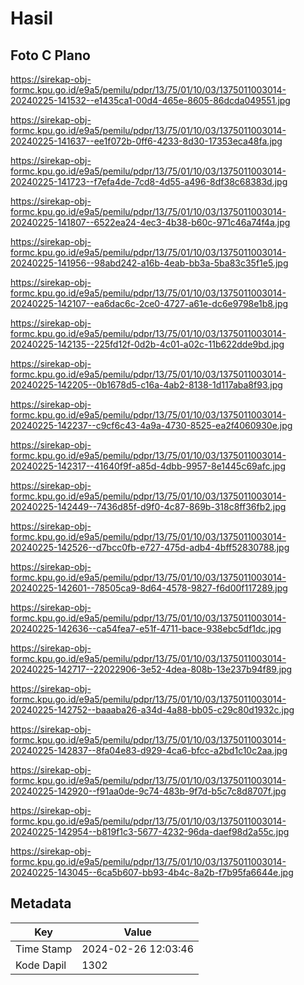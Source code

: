 # Hasil

## Foto C Plano

https://sirekap-obj-formc.kpu.go.id/e9a5/pemilu/pdpr/13/75/01/10/03/1375011003014-20240225-141532--e1435ca1-00d4-465e-8605-86dcda049551.jpg

https://sirekap-obj-formc.kpu.go.id/e9a5/pemilu/pdpr/13/75/01/10/03/1375011003014-20240225-141637--ee1f072b-0ff6-4233-8d30-17353eca48fa.jpg

https://sirekap-obj-formc.kpu.go.id/e9a5/pemilu/pdpr/13/75/01/10/03/1375011003014-20240225-141723--f7efa4de-7cd8-4d55-a496-8df38c68383d.jpg

https://sirekap-obj-formc.kpu.go.id/e9a5/pemilu/pdpr/13/75/01/10/03/1375011003014-20240225-141807--6522ea24-4ec3-4b38-b60c-971c46a74f4a.jpg

https://sirekap-obj-formc.kpu.go.id/e9a5/pemilu/pdpr/13/75/01/10/03/1375011003014-20240225-141956--98abd242-a16b-4eab-bb3a-5ba83c35f1e5.jpg

https://sirekap-obj-formc.kpu.go.id/e9a5/pemilu/pdpr/13/75/01/10/03/1375011003014-20240225-142107--ea6dac6c-2ce0-4727-a61e-dc6e9798e1b8.jpg

https://sirekap-obj-formc.kpu.go.id/e9a5/pemilu/pdpr/13/75/01/10/03/1375011003014-20240225-142135--225fd12f-0d2b-4c01-a02c-11b622dde9bd.jpg

https://sirekap-obj-formc.kpu.go.id/e9a5/pemilu/pdpr/13/75/01/10/03/1375011003014-20240225-142205--0b1678d5-c16a-4ab2-8138-1d117aba8f93.jpg

https://sirekap-obj-formc.kpu.go.id/e9a5/pemilu/pdpr/13/75/01/10/03/1375011003014-20240225-142237--c9cf6c43-4a9a-4730-8525-ea2f4060930e.jpg

https://sirekap-obj-formc.kpu.go.id/e9a5/pemilu/pdpr/13/75/01/10/03/1375011003014-20240225-142317--41640f9f-a85d-4dbb-9957-8e1445c69afc.jpg

https://sirekap-obj-formc.kpu.go.id/e9a5/pemilu/pdpr/13/75/01/10/03/1375011003014-20240225-142449--7436d85f-d9f0-4c87-869b-318c8ff36fb2.jpg

https://sirekap-obj-formc.kpu.go.id/e9a5/pemilu/pdpr/13/75/01/10/03/1375011003014-20240225-142526--d7bcc0fb-e727-475d-adb4-4bff52830788.jpg

https://sirekap-obj-formc.kpu.go.id/e9a5/pemilu/pdpr/13/75/01/10/03/1375011003014-20240225-142601--78505ca9-8d64-4578-9827-f6d00f117289.jpg

https://sirekap-obj-formc.kpu.go.id/e9a5/pemilu/pdpr/13/75/01/10/03/1375011003014-20240225-142636--ca54fea7-e51f-4711-bace-938ebc5df1dc.jpg

https://sirekap-obj-formc.kpu.go.id/e9a5/pemilu/pdpr/13/75/01/10/03/1375011003014-20240225-142717--22022906-3e52-4dea-808b-13e237b94f89.jpg

https://sirekap-obj-formc.kpu.go.id/e9a5/pemilu/pdpr/13/75/01/10/03/1375011003014-20240225-142752--baaaba26-a34d-4a88-bb05-c29c80d1932c.jpg

https://sirekap-obj-formc.kpu.go.id/e9a5/pemilu/pdpr/13/75/01/10/03/1375011003014-20240225-142837--8fa04e83-d929-4ca6-bfcc-a2bd1c10c2aa.jpg

https://sirekap-obj-formc.kpu.go.id/e9a5/pemilu/pdpr/13/75/01/10/03/1375011003014-20240225-142920--f91aa0de-9c74-483b-9f7d-b5c7c8d8707f.jpg

https://sirekap-obj-formc.kpu.go.id/e9a5/pemilu/pdpr/13/75/01/10/03/1375011003014-20240225-142954--b819f1c3-5677-4232-96da-daef98d2a55c.jpg

https://sirekap-obj-formc.kpu.go.id/e9a5/pemilu/pdpr/13/75/01/10/03/1375011003014-20240225-143045--6ca5b607-bb93-4b4c-8a2b-f7b95fa6644e.jpg


## Metadata

| Key        | Value               |
| ---------- | ------------------- |
| Time Stamp | 2024-02-26 12:03:46 |
| Kode Dapil | 1302                |




